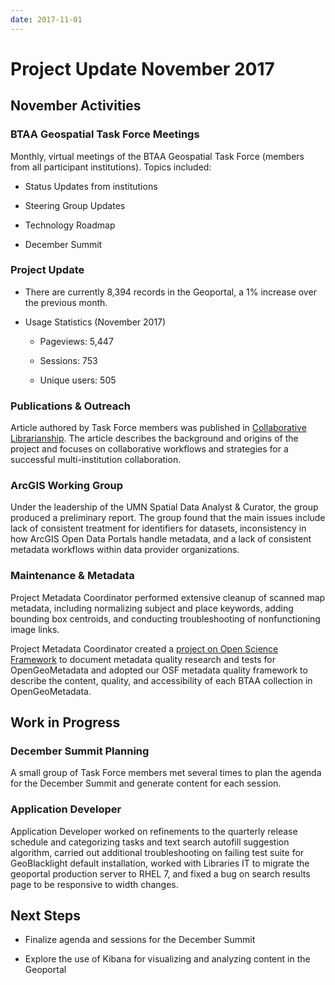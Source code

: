 ```yaml
---
date: 2017-11-01
---
```


# Project Update November 2017
<!-- more -->

## November Activities

### BTAA Geospatial Task Force Meetings

Monthly, virtual meetings of the BTAA Geospatial Task Force (members
from all participant institutions). Topics included:

-   Status Updates from institutions

-   Steering Group Updates

-   Technology Roadmap

-   December Summit

### Project Update

-   There are currently 8,394 records in the Geoportal, a 1% increase
    over the previous month.

-   Usage Statistics (November 2017)

    -   Pageviews: 5,447

    -   Sessions: 753

    -   Unique users: 505

### Publications & Outreach

Article authored by Task Force members was published in
[Collaborative
Librarianship](https://digitalcommons.du.edu/collaborativelibrarianship/vol9/iss3/7/).
The article describes the background and origins of the project and
focuses on collaborative workflows and strategies for a successful
multi-institution collaboration.

### ArcGIS Working Group

Under the leadership of the UMN Spatial Data Analyst & Curator, the
group produced a preliminary report. The group found that the main issues include lack of consistent treatment for identifiers for datasets, inconsistency in how ArcGIS Open Data Portals handle metadata, and a lack of consistent metadata workflows within data provider organizations.

### Maintenance & Metadata

Project Metadata Coordinator performed extensive cleanup of scanned map
metadata, including normalizing subject and place keywords, adding
bounding box centroids, and conducting troubleshooting of nonfunctioning
image links.

Project Metadata Coordinator created a [project on Open Science
Framework](https://osf.io/7auts/) to document metadata quality
research and tests for OpenGeoMetadata and adopted our OSF metadata
quality framework to describe the content, quality, and accessibility of
each BTAA collection in OpenGeoMetadata.

## Work in Progress

### December Summit Planning

A small group of Task Force members met several times to plan the agenda
for the December Summit and generate content for each session.

### Application Developer

Application Developer worked on refinements to the quarterly release
schedule and categorizing tasks and text search autofill suggestion
algorithm, carried out additional troubleshooting on failing test suite
for GeoBlacklight default installation, worked with Libraries IT to
migrate the geoportal production server to RHEL 7, and fixed a bug on
search results page to be responsive to width changes.

## Next Steps

-   Finalize agenda and sessions for the December Summit

-   Explore the use of Kibana for visualizing and analyzing content in
    the Geoportal
